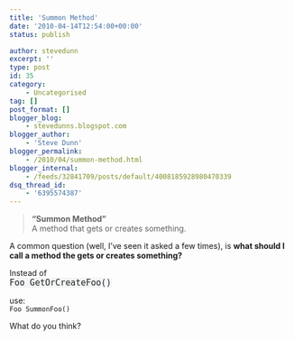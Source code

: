 ```yaml
---
title: 'Summon Method'
date: '2010-04-14T12:54:00+00:00'
status: publish

author: stevedunn
excerpt: ''
type: post
id: 35
category:
    - Uncategorised
tag: []
post_format: []
blogger_blog:
    - stevedunns.blogspot.com
blogger_author:
    - 'Steve Dunn'
blogger_permalink:
    - /2010/04/summon-method.html
blogger_internal:
    - /feeds/32841709/posts/default/4008185928980470339
dsq_thread_id:
    - '6395574387'
---
```

> <span style="font-weight: bold;">“Summon Method”</span>  
> A method that gets or creates something.

A common question (well, I’ve seen it asked a few times), is <span style="font-weight: bold;">what should I call a method the gets or creates something?</span>

Instead of  
<span style="background-color: #f2f4f5; color: #222222; font-family: Monaco, Consolas, 'Andale Mono', 'DejaVu Sans Mono', monospace; font-size: 0.9375rem;">Foo GetOrCreateFoo()</span>

use:  
`Foo SummonFoo()`

What do you think?